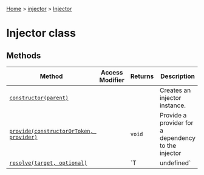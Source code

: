 [Home](./index) &gt; [injector](./injector.md) &gt; [Injector](./injector.injector.md)

# Injector class

## Methods

|  Method | Access Modifier | Returns | Description |
|  --- | --- | --- | --- |
|  [`constructor(parent)`](./injector.injector.constructor.md) |  |  | Creates an injector instance. |
|  [`provide(constructorOrToken, provider)`](./injector.injector.provide.md) |  | `void` | Provide a provider for a dependency to the injector |
|  [`resolve(target, optional)`](./injector.injector.resolve.md) |  | `T | undefined` | Resolve a dependency |

